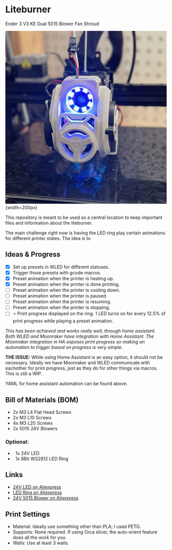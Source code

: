 # Liteburner

Ender 3 V3 KE Dual 5015 Blower Fan Shroud

![Example Image](/Images/Img_2.jpeg){width=200px}

This repository is meant to be used as a central location to keep important files and information about the liteburner.

The main challenge right now is having the LED ring play certain animations for different printer states. The idea is to 

## Ideas & Progress

- [x] Set up presets in WLED for different statuses. 
- [x] Trigger those presets with gcode macros.
- [x] Preset animation when the printer is heating up.
- [x] Preset animation when the printer is done printing.
- [ ] Preset animation when the printer is cooling down.
- [ ] Preset animation when the printer is paused.
- [ ] Preset animation when the printer is resuming.
- [ ] Preset animation when the printer is stopping.
- [ ] ⭐️ Print progress displayed on the ring. 1 LED turns on for every 12.5% of print progress while playing a preset animation.

*This has been achieved and works really well, through home assistant. Both WLED and Moonraker have integration with Home Assistant. The Moonraker integration in HA exposes print progress so making an automation to trigger based on progress is very simple.*

**THE ISSUE:** While using Home Assistant is an easy option, it should not be necessary. Ideally we have Moonraker and WLED communicate with eachother for print progress, just as they do for other things via macros. This is still a WIP. 

YAML for home assistant automation can be found above.

## Bill of Materials (BOM)

* 2x M3 L4 Flat Head Screws
* 2x M3 L10 Screws
* 4x M3 L20 Screws
* 2x 5015 24V Blowers

### Optional:

*   1x 24V LED
*   1x 8Bit WS2812 LED Ring

## Links

* [24V LED on Aliexpress](<https://s.click.aliexpress.com/e/_Dky6Lzx>)
* [LED Ring on Aliexpress](<https://s.click.aliexpress.com/e/_DD0RQdB>)
* [24V 5015 Blower on Aliexpress](<https://s.click.aliexpress.com/e/_DBk6D53>)

## Print Settings

* Material: Ideally use something other than PLA; I used PETG.
* Supports: None required. If using Orca slicer, the auto-orient feature does all the work for you.
* Walls: Use at least 3 walls.
